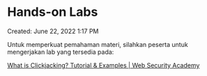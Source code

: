 # Hands-on Labs

Created: June 22, 2022 1:17 PM

Untuk memperkuat pemahaman materi, silahkan peserta untuk mengerjakan lab yang tersedia pada:

[What is Clickjacking? Tutorial & Examples | Web Security Academy](https://portswigger.net/web-security/clickjacking)